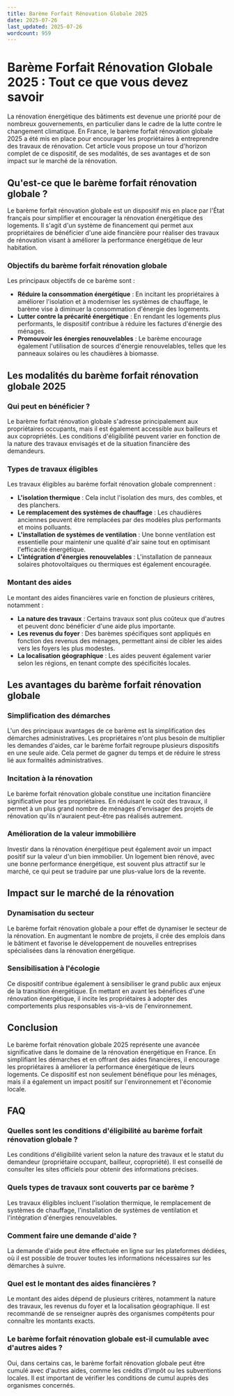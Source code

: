 ```yaml
---
title: Barème Forfait Rénovation Globale 2025
date: 2025-07-26
last_updated: 2025-07-26
wordcount: 959
---
```


# Barème Forfait Rénovation Globale 2025 : Tout ce que vous devez savoir

La rénovation énergétique des bâtiments est devenue une priorité pour de nombreux gouvernements, en particulier dans le cadre de la lutte contre le changement climatique. En France, le barème forfait rénovation globale 2025 a été mis en place pour encourager les propriétaires à entreprendre des travaux de rénovation. Cet article vous propose un tour d'horizon complet de ce dispositif, de ses modalités, de ses avantages et de son impact sur le marché de la rénovation.

## Qu'est-ce que le barème forfait rénovation globale ?

Le barème forfait rénovation globale est un dispositif mis en place par l'État français pour simplifier et encourager la rénovation énergétique des logements. Il s'agit d'un système de financement qui permet aux propriétaires de bénéficier d'une aide financière pour réaliser des travaux de rénovation visant à améliorer la performance énergétique de leur habitation.

### Objectifs du barème forfait rénovation globale

Les principaux objectifs de ce barème sont :

- **Réduire la consommation énergétique** : En incitant les propriétaires à améliorer l'isolation et à moderniser les systèmes de chauffage, le barème vise à diminuer la consommation d'énergie des logements.
- **Lutter contre la précarité énergétique** : En rendant les logements plus performants, le dispositif contribue à réduire les factures d'énergie des ménages.
- **Promouvoir les énergies renouvelables** : Le barème encourage également l'utilisation de sources d'énergie renouvelables, telles que les panneaux solaires ou les chaudières à biomasse.

## Les modalités du barème forfait rénovation globale 2025

### Qui peut en bénéficier ?

Le barème forfait rénovation globale s'adresse principalement aux propriétaires occupants, mais il est également accessible aux bailleurs et aux copropriétés. Les conditions d'éligibilité peuvent varier en fonction de la nature des travaux envisagés et de la situation financière des demandeurs.

### Types de travaux éligibles

Les travaux éligibles au barème forfait rénovation globale comprennent :

- **L'isolation thermique** : Cela inclut l'isolation des murs, des combles, et des planchers.
- **Le remplacement des systèmes de chauffage** : Les chaudières anciennes peuvent être remplacées par des modèles plus performants et moins polluants.
- **L'installation de systèmes de ventilation** : Une bonne ventilation est essentielle pour maintenir une qualité d'air saine tout en optimisant l'efficacité énergétique.
- **L'intégration d'énergies renouvelables** : L'installation de panneaux solaires photovoltaïques ou thermiques est également encouragée.

### Montant des aides

Le montant des aides financières varie en fonction de plusieurs critères, notamment :

- **La nature des travaux** : Certains travaux sont plus coûteux que d'autres et peuvent donc bénéficier d'une aide plus importante.
- **Les revenus du foyer** : Des barèmes spécifiques sont appliqués en fonction des revenus des ménages, permettant ainsi de cibler les aides vers les foyers les plus modestes.
- **La localisation géographique** : Les aides peuvent également varier selon les régions, en tenant compte des spécificités locales.

## Les avantages du barème forfait rénovation globale

### Simplification des démarches

L'un des principaux avantages de ce barème est la simplification des démarches administratives. Les propriétaires n'ont plus besoin de multiplier les demandes d'aides, car le barème forfait regroupe plusieurs dispositifs en une seule aide. Cela permet de gagner du temps et de réduire le stress lié aux formalités administratives.

### Incitation à la rénovation

Le barème forfait rénovation globale constitue une incitation financière significative pour les propriétaires. En réduisant le coût des travaux, il permet à un plus grand nombre de ménages d'envisager des projets de rénovation qu'ils n'auraient peut-être pas réalisés autrement.

### Amélioration de la valeur immobilière

Investir dans la rénovation énergétique peut également avoir un impact positif sur la valeur d'un bien immobilier. Un logement bien rénové, avec une bonne performance énergétique, est souvent plus attractif sur le marché, ce qui peut se traduire par une plus-value lors de la revente.

## Impact sur le marché de la rénovation

### Dynamisation du secteur

Le barème forfait rénovation globale a pour effet de dynamiser le secteur de la rénovation. En augmentant le nombre de projets, il crée des emplois dans le bâtiment et favorise le développement de nouvelles entreprises spécialisées dans la rénovation énergétique.

### Sensibilisation à l'écologie

Ce dispositif contribue également à sensibiliser le grand public aux enjeux de la transition énergétique. En mettant en avant les bénéfices d'une rénovation énergétique, il incite les propriétaires à adopter des comportements plus responsables vis-à-vis de l'environnement.

## Conclusion

Le barème forfait rénovation globale 2025 représente une avancée significative dans le domaine de la rénovation énergétique en France. En simplifiant les démarches et en offrant des aides financières, il encourage les propriétaires à améliorer la performance énergétique de leurs logements. Ce dispositif est non seulement bénéfique pour les ménages, mais il a également un impact positif sur l'environnement et l'économie locale.

## FAQ

### Quelles sont les conditions d'éligibilité au barème forfait rénovation globale ?

Les conditions d'éligibilité varient selon la nature des travaux et le statut du demandeur (propriétaire occupant, bailleur, copropriété). Il est conseillé de consulter les sites officiels pour obtenir des informations précises.

### Quels types de travaux sont couverts par ce barème ?

Les travaux éligibles incluent l'isolation thermique, le remplacement de systèmes de chauffage, l'installation de systèmes de ventilation et l'intégration d'énergies renouvelables.

### Comment faire une demande d'aide ?

La demande d'aide peut être effectuée en ligne sur les plateformes dédiées, où il est possible de trouver toutes les informations nécessaires sur les démarches à suivre.

### Quel est le montant des aides financières ?

Le montant des aides dépend de plusieurs critères, notamment la nature des travaux, les revenus du foyer et la localisation géographique. Il est recommandé de se renseigner auprès des organismes compétents pour connaître les montants exacts.

### Le barème forfait rénovation globale est-il cumulable avec d'autres aides ?

Oui, dans certains cas, le barème forfait rénovation globale peut être cumulé avec d'autres aides, comme les crédits d'impôt ou les subventions locales. Il est important de vérifier les conditions de cumul auprès des organismes concernés.